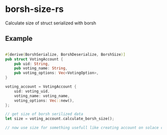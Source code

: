 # borsh-size-rs
Calculate size of struct serialized with borsh

## Example

```rust

#[derive(BorshSerialize, BorshDeserialize, BorshSize)]
pub struct VotingAccount {
    pub uid: String,
    pub voting_name: String,
    pub voting_options: Vec<VotingOption>,
}

voting_account = VotingAccount {
    uid: voting_uid,
    voting_name: voting_name,
    voting_options: Vec::new(),
};

// get size of borsh serilized data
let size = voting_account.calculate_borsh_size();

// now use size for something usefull like creating account on solace chain


```
